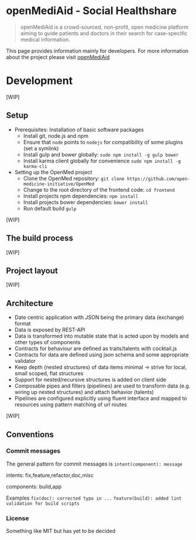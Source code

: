 openMediAid - Social Healthshare
======
> openMediAid is a crowd-sourced, non-profit, open medicine platform aiming to guide patients and doctors in their search for case-specific medical information.  

This page provides information mainly for developers. For more information about the project please visit [openMediAid](http://www.openmediaid.org)


# Development
[WIP]

## Setup

* Prerequisites: Installation of basic software packages
  *  Install git, node.js and npm
  *  Ensure that `node` points to `nodejs` for compatibility of some plugins (set a symlink)
  *  Install gulp and bower globally: `sudo npm install -g gulp bower`
  *  Install karma client globally for convenience `sudo npm install -g karma-cli`
* Setting up the OpenMed project  
  *  Clone the OpenMed repository: `git clone https://github.com/open-medicine-initiative/OpenMed`
  *  Change to the root directory of the frontend code: `cd frontend`
  *  Install projects npm dependencies: `npm install`
  *  Install projects bower dependencies: `bower install`
  *  Run default build `gulp`

[WIP]

## The build process

[WIP]


## Project layout
[WIP]

## Architecture

* Date centric application with JSON being the primary data (exchange) format
* Data is exposed by REST-API
* Data is transformed into mutable state that is acted upon by models and other types of components
* Contracts for behaviour are defined as traits/talents with cocktail.js
* Contracts for data are defined using json schema and some appropriate validator
* Keep depth (nested structures) of data items minimal -> strive for local, small scoped, flat structures
* Support for nested/recursive structures is added on client side
* Composable pipes and filters (pipelines) are used to transform data (e.g. wiring up nested structures) and attach behavior (talents)
* Pipelines are configured explicitly using fluent interface and mapped to resources using pattern matching of url routes

[WIP]

## Conventions

### Commit messages

The general pattern for commit messages is
`intent(component): message`

intents: fix,feature,refactor,doc,misc

components: build,app

Examples `fix(doc): corrected typo in ...` `feature(build): added lint validation for build scripts`


### License
 
Something like MIT but has yet to be decided
